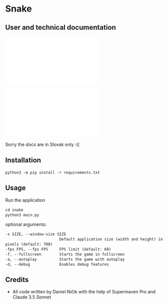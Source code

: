# Snake

## User and technical documentation

![User documentation](/Had%20-%20Uživateľská%20dokumentácia.pdf) 

![Technical documentation](/Had%20-%20Technická%20dokumentácia.pdf)

Sorry the docs are in Slovak only :(( 

## Installation

```
python3 -m pip install -r requirements.txt
```

## Usage

Run the application

```
cd snake
python3 main.py
```

optional arguments:

```
-s SIZE, --window-size SIZE
                        Default application size (width and height) in pixels (default: 700)
-fps FPS, --fps FPS     FPS limit (default: 60)
-f, --fullscreen        Starts the game in fullscreen
-a, --autoplay          Starts the game with autoplay
-d, --debug             Enables debug features
```

## Credits
 - All code written by Daniel Ničík with the help of Supermaven Pro and Claude 3.5 Sonnet
